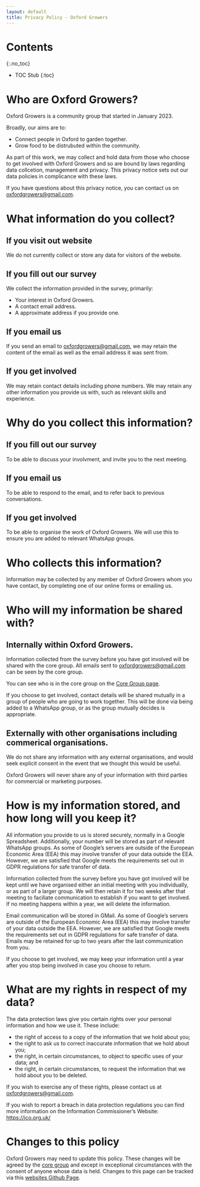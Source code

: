 ```yaml
---
layout: default
title: Privacy Policy - Oxford Growers
---
```


# Contents
{:.no_toc}

* TOC Stub
{:toc}

# Who are Oxford Growers?

Oxford Growers is a community group that started in January 2023.

Broadly, our aims are to:

 * Connect people in Oxford to garden together.
 * Grow food to be distrubuted within the community.

As part of this work, we may collect and hold data from those who choose to get involved with Oxford Growers and so are bound by laws regarding data collcetion, management and privacy. This privacy notice sets out our data policies in complicance with these laws.

If you have questions about this privacy notice, you can contact us on [oxfordgrowers@gmail.com](mailto:oxfordgrowers@gmail.com).

# What information do you collect?

## If you visit out website

We do not currently collect or store any data for visitors of the website.

## If you fill out our survey

We collect the information provided in the survey, primarily:

* Your interest in Oxford Growers.
* A contact email address.
* A approximate address if you provide one.

## If you email us

If you send an email to [oxfordgrowers@gmail.com](mailto:oxfordgrowers@gmail.com), we may retain the content of the email as well as the email address it was sent from.

## If you get involved

We may retain contact details including phone numbers. We may retain any other information you provide us with, such as relevant skills and experience.

# Why do you collect this information?

## If you fill out our survey

To be able to discuss your involvment, and invite you to the next meeting.

## If you email us

To be able to respond to the email, and to refer back to previous conversations.

## If you get involved

To be able to organise the work of Oxford Growers. We will use this to ensure you are added to relevant WhatsApp groups.

# Who collects this information?

Information may be collected by any member of Oxford Growers whom you have contact, by completing one of our online forms or emailing us.

# Who will my information be shared with?

## Internally within Oxford Growers.

Information collected from the survey before you have got involved will be shared with the core group. All emails sent to [oxfordgrowers@gmail.com](mailto:oxfordgrowers@gmail.com) can be seen by the core group.

You can see who is in the core group on the [Core Group page](core-group.html).

If you choose to get involved, contact details will be shared mutually in a group of people who are going to work together. This will be done via being added to a WhatsApp group, or as the group mutually decides is appropriate.

## Externally with other organisations including commerical organisations.

We do not share any information with any external organisations, and would seek explicit consent in the event that we thought this would be useful.

Oxford Growers will never share any of your information with third parties for commercial or marketing purposes.

# How is my information stored, and how long will you keep it?

All information you provide to us is stored securely, normally in a Google Spreadsheet. Additionally, your number will be stored as part of relevant WhatsApp groups. As some of Google’s servers are outside of the European Economic Area (EEA) this may involve transfer of your data outside the EEA. However, we are satisfied that Google meets the requirements set out in GDPR regulations for safe transfer of data.

Information collected from the survey before you have got involved will be kept until we have organised either an initial meeting with you individually, or as part of a larger group. We will then retain it for two weeks after that meeting to faciliate communication to establish if you want to get involved. If no meeting happens within a year, we will delete the information.

Email communication will be stored in GMail. As some of Google’s servers are outside of the European Economic Area (EEA) this may involve transfer of your data outside the EEA. However, we are satisfied that Google meets the requirements set out in GDPR regulations for safe transfer of data. Emails may be retained for up to two years after the last communication from you.

If you choose to get involved, we may keep your information until a year after you stop being involved in case you choose to return.

# What are my rights in respect of my data?

The data protection laws give you certain rights over your personal information and how we use it. These include:

* the right of access to a copy of the information that we hold about you;
* the right to ask us to correct inaccurate information that we hold about you;
* the right, in certain circumstances, to object to specific uses of your data; and
* the right, in certain circumstances, to request the information that we hold about you to be deleted.

If you wish to exercise any of these rights, please contact us at [oxfordgrowers@gmail.com](mailto:oxfordgrowers@gmail.com).

If you wish to report a breach in data protection regulations you can find more information on the Information Commissioner’s Website: https://ico.org.uk/

# Changes to this policy

Oxford Growers may need to update this policy. These changes will be agreed by the [core group](core-group.html) and except in exceptional circumstances with the consent of anyone whose data is held. Changes to this page can be tracked via this [websites Github Page](https://github.com/Oxford-Growers/oxford-growers.github.io).
